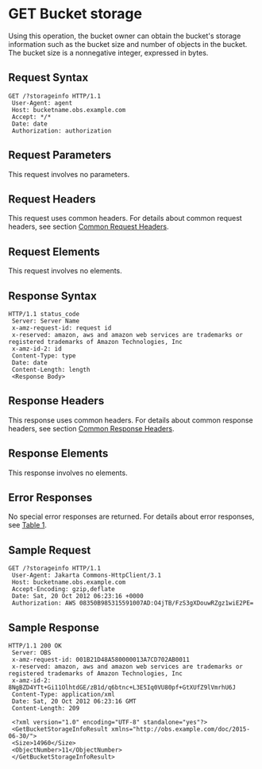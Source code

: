 # GET Bucket storage<a name="EN-US_TOPIC_0125560293"></a>

Using this operation, the bucket owner can obtain the bucket's storage information such as the bucket size and number of objects in the bucket. The bucket size is a nonnegative integer, expressed in bytes.

## Request Syntax<a name="section2336166"></a>

```
GET /?storageinfo HTTP/1.1  
 User-Agent: agent
 Host: bucketname.obs.example.com  
 Accept: */*
 Date: date  
 Authorization: authorization
```

## Request Parameters<a name="section21025500"></a>

This request involves no parameters.

## Request Headers<a name="section55011773"></a>

This request uses common headers. For details about common request headers, see section  [Common Request Headers](common-request-headers.md).

## Request Elements<a name="section25343916"></a>

This request involves no elements.

## Response Syntax<a name="section1340439"></a>

```
HTTP/1.1 status_code 
 Server: Server Name 
 x-amz-request-id: request id 
 x-reserved: amazon, aws and amazon web services are trademarks or registered trademarks of Amazon Technologies, Inc 
 x-amz-id-2: id 
 Content-Type: type 
 Date: date 
 Content-Length: length 
 <Response Body>
```

## Response Headers<a name="section12063958"></a>

This response uses common headers. For details about common response headers, see section  [Common Response Headers](common-response-headers.md).

## Response Elements<a name="section41466763"></a>

This response involves no elements.

## Error Responses<a name="section37656551"></a>

No special error responses are returned. For details about error responses, see  [Table 1](error-codes.md#table30733758).

## Sample Request<a name="section22366139"></a>

```
GET /?storageinfo HTTP/1.1 
 User-Agent: Jakarta Commons-HttpClient/3.1 
 Host: bucketname.obs.example.com
 Accept-Encoding: gzip,deflate 
 Date: Sat, 20 Oct 2012 06:23:16 +0000 
 Authorization: AWS 08350B985315591007AD:O4jTB/FzS3gXDouwRZgz1wiE2PE= 
```

## Sample Response<a name="section67077527"></a>

```
HTTP/1.1 200 OK 
 Server: OBS 
 x-amz-request-id: 001B21D48A580000013A7CD702AB0011 
 x-reserved: amazon, aws and amazon web services are trademarks or registered trademarks of Amazon Technologies, Inc 
 x-amz-id-2: 8NgBZD4YTt+Gi11OlhtdGE/zB1d/q6btnc+L3E5Iq0VU80pf+GtXUfZ9lVmrhU6J 
 Content-Type: application/xml 
 Date: Sat, 20 Oct 2012 06:23:16 GMT 
 Content-Length: 209 

 <?xml version="1.0" encoding="UTF-8" standalone="yes"?> 
 <GetBucketStorageInfoResult xmlns="http://obs.example.com/doc/2015-06-30/"> 
 <Size>14960</Size> 
 <ObjectNumber>11</ObjectNumber> 
 </GetBucketStorageInfoResult>
```

